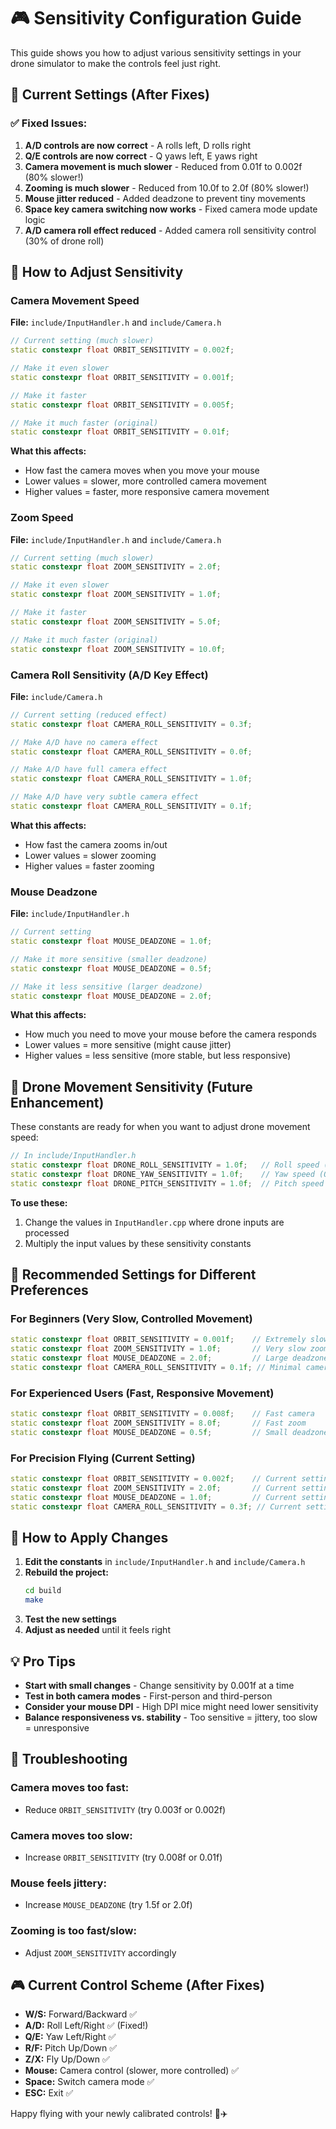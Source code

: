 # 🎮 Sensitivity Configuration Guide

This guide shows you how to adjust various sensitivity settings in your drone simulator to make the controls feel just right.

## 📍 **Current Settings (After Fixes)**

### ✅ **Fixed Issues:**

1. **A/D controls are now correct** - A rolls left, D rolls right
2. **Q/E controls are now correct** - Q yaws left, E yaws right  
3. **Camera movement is much slower** - Reduced from 0.01f to 0.002f (80% slower!)
4. **Zooming is much slower** - Reduced from 10.0f to 2.0f (80% slower!)
5. **Mouse jitter reduced** - Added deadzone to prevent tiny movements
6. **Space key camera switching now works** - Fixed camera mode update logic
7. **A/D camera roll effect reduced** - Added camera roll sensitivity control (30% of drone roll)

## 🔧 **How to Adjust Sensitivity**

### **Camera Movement Speed**
**File:** `include/InputHandler.h` and `include/Camera.h`

```cpp
// Current setting (much slower)
static constexpr float ORBIT_SENSITIVITY = 0.002f;

// Make it even slower
static constexpr float ORBIT_SENSITIVITY = 0.001f;

// Make it faster
static constexpr float ORBIT_SENSITIVITY = 0.005f;

// Make it much faster (original)
static constexpr float ORBIT_SENSITIVITY = 0.01f;
```

**What this affects:**
- How fast the camera moves when you move your mouse
- Lower values = slower, more controlled camera movement
- Higher values = faster, more responsive camera movement

### **Zoom Speed**
**File:** `include/InputHandler.h` and `include/Camera.h`

```cpp
// Current setting (much slower)
static constexpr float ZOOM_SENSITIVITY = 2.0f;

// Make it even slower
static constexpr float ZOOM_SENSITIVITY = 1.0f;

// Make it faster
static constexpr float ZOOM_SENSITIVITY = 5.0f;

// Make it much faster (original)
static constexpr float ZOOM_SENSITIVITY = 10.0f;
```

### **Camera Roll Sensitivity (A/D Key Effect)**
**File:** `include/Camera.h`

```cpp
// Current setting (reduced effect)
static constexpr float CAMERA_ROLL_SENSITIVITY = 0.3f;

// Make A/D have no camera effect
static constexpr float CAMERA_ROLL_SENSITIVITY = 0.0f;

// Make A/D have full camera effect
static constexpr float CAMERA_ROLL_SENSITIVITY = 1.0f;

// Make A/D have very subtle camera effect
static constexpr float CAMERA_ROLL_SENSITIVITY = 0.1f;
```

**What this affects:**
- How fast the camera zooms in/out
- Lower values = slower zooming
- Higher values = faster zooming

### **Mouse Deadzone**
**File:** `include/InputHandler.h`

```cpp
// Current setting
static constexpr float MOUSE_DEADZONE = 1.0f;

// Make it more sensitive (smaller deadzone)
static constexpr float MOUSE_DEADZONE = 0.5f;

// Make it less sensitive (larger deadzone)
static constexpr float MOUSE_DEADZONE = 2.0f;
```

**What this affects:**
- How much you need to move your mouse before the camera responds
- Lower values = more sensitive (might cause jitter)
- Higher values = less sensitive (more stable, but less responsive)

## 🚁 **Drone Movement Sensitivity (Future Enhancement)**

These constants are ready for when you want to adjust drone movement speed:

```cpp
// In include/InputHandler.h
static constexpr float DRONE_ROLL_SENSITIVITY = 1.0f;   // Roll speed (A/D keys)
static constexpr float DRONE_YAW_SENSITIVITY = 1.0f;    // Yaw speed (Q/E keys)
static constexpr float DRONE_PITCH_SENSITIVITY = 1.0f;  // Pitch speed (R/F keys)
```

**To use these:**
1. Change the values in `InputHandler.cpp` where drone inputs are processed
2. Multiply the input values by these sensitivity constants

## 🎯 **Recommended Settings for Different Preferences**

### **For Beginners (Very Slow, Controlled Movement)**
```cpp
static constexpr float ORBIT_SENSITIVITY = 0.001f;    // Extremely slow camera
static constexpr float ZOOM_SENSITIVITY = 1.0f;       // Very slow zoom
static constexpr float MOUSE_DEADZONE = 2.0f;         // Large deadzone
static constexpr float CAMERA_ROLL_SENSITIVITY = 0.1f; // Minimal camera roll effect
```

### **For Experienced Users (Fast, Responsive Movement)**
```cpp
static constexpr float ORBIT_SENSITIVITY = 0.008f;    // Fast camera
static constexpr float ZOOM_SENSITIVITY = 8.0f;       // Fast zoom
static constexpr float MOUSE_DEADZONE = 0.5f;         // Small deadzone
```

### **For Precision Flying (Current Setting)**
```cpp
static constexpr float ORBIT_SENSITIVITY = 0.002f;    // Current setting
static constexpr float ZOOM_SENSITIVITY = 2.0f;       // Current setting
static constexpr float MOUSE_DEADZONE = 1.0f;         // Current setting
static constexpr float CAMERA_ROLL_SENSITIVITY = 0.3f; // Current setting
```

## 🔄 **How to Apply Changes**

1. **Edit the constants** in `include/InputHandler.h` and `include/Camera.h`
2. **Rebuild the project:**
   ```bash
   cd build
   make
   ```
3. **Test the new settings**
4. **Adjust as needed** until it feels right

## 💡 **Pro Tips**

- **Start with small changes** - Change sensitivity by 0.001f at a time
- **Test in both camera modes** - First-person and third-person
- **Consider your mouse DPI** - High DPI mice might need lower sensitivity
- **Balance responsiveness vs. stability** - Too sensitive = jittery, too slow = unresponsive

## 🐛 **Troubleshooting**

### **Camera moves too fast:**
- Reduce `ORBIT_SENSITIVITY` (try 0.003f or 0.002f)

### **Camera moves too slow:**
- Increase `ORBIT_SENSITIVITY` (try 0.008f or 0.01f)

### **Mouse feels jittery:**
- Increase `MOUSE_DEADZONE` (try 1.5f or 2.0f)

### **Zooming is too fast/slow:**
- Adjust `ZOOM_SENSITIVITY` accordingly

## 🎮 **Current Control Scheme (After Fixes)**

- **W/S:** Forward/Backward ✅
- **A/D:** Roll Left/Right ✅ (Fixed!)
- **Q/E:** Yaw Left/Right ✅
- **R/F:** Pitch Up/Down ✅
- **Z/X:** Fly Up/Down ✅
- **Mouse:** Camera control (slower, more controlled) ✅
- **Space:** Switch camera mode ✅
- **ESC:** Exit ✅

Happy flying with your newly calibrated controls! 🚁✈️
